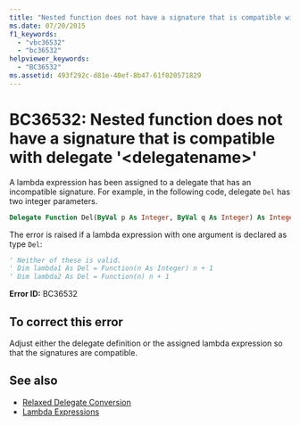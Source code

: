 ```yaml
---
title: "Nested function does not have a signature that is compatible with delegate '<delegatename>'"
ms.date: 07/20/2015
f1_keywords:
  - "vbc36532"
  - "bc36532"
helpviewer_keywords:
  - "BC36532"
ms.assetid: 493f292c-d81e-40ef-8b47-61f020571829
---
```

# BC36532: Nested function does not have a signature that is compatible with delegate '\<delegatename>'

A lambda expression has been assigned to a delegate that has an incompatible signature. For example, in the following code, delegate `Del` has two integer parameters.

```vb
Delegate Function Del(ByVal p As Integer, ByVal q As Integer) As Integer
```

The error is raised if a lambda expression with one argument is declared as type `Del`:

```vb
' Neither of these is valid.
' Dim lambda1 As Del = Function(n As Integer) n + 1
' Dim lambda2 As Del = Function(n) n + 1
```

**Error ID:** BC36532

## To correct this error

Adjust either the delegate definition or the assigned lambda expression so that the signatures are compatible.

## See also

- [Relaxed Delegate Conversion](../../programming-guide/language-features/delegates/relaxed-delegate-conversion.md)
- [Lambda Expressions](../../programming-guide/language-features/procedures/lambda-expressions.md)
